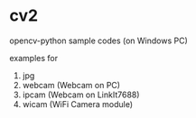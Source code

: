 # cv2
opencv-python sample codes (on Windows PC)

examples for
1. jpg
2. webcam (Webcam on PC)
3. ipcam (Webcam on LinkIt7688)
4. wicam (WiFi Camera module)
